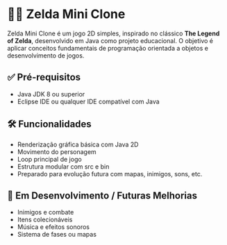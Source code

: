 # 🧝‍♂️ Zelda Mini Clone

Zelda Mini Clone é um jogo 2D simples, inspirado no clássico **The Legend of Zelda**, desenvolvido em Java como projeto educacional. O objetivo é aplicar conceitos fundamentais de programação orientada a objetos e desenvolvimento de jogos.


## ✅ Pré-requisitos

- Java JDK 8 ou superior
- Eclipse IDE ou qualquer IDE compatível com Java


## 🛠 Funcionalidades
 - Renderização gráfica básica com Java 2D
 - Movimento do personagem
 - Loop principal de jogo
 - Estrutura modular com src e bin
 - Preparado para evolução futura com mapas, inimigos, sons, etc.
   
## 🎯 Em Desenvolvimento / Futuras Melhorias
- Inimigos e combate
- Itens colecionáveis
- Música e efeitos sonoros
- Sistema de fases ou mapas
